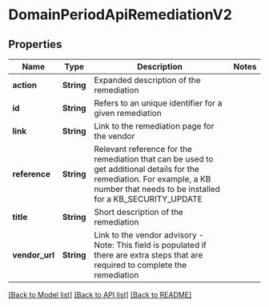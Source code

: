 # DomainPeriodApiRemediationV2

## Properties

Name | Type | Description | Notes
------------ | ------------- | ------------- | -------------
**action** | **String** | Expanded description of the remediation |
**id** | **String** | Refers to an unique identifier for a given remediation |
**link** | **String** | Link to the remediation page for the vendor |
**reference** | **String** | Relevant reference for the remediation that can be used to get additional details for the remediation. For example, a KB number that needs to be installed for a KB_SECURITY_UPDATE |
**title** | **String** | Short description of the remediation |
**vendor_url** | **String** | Link to the vendor advisory - Note: This field is populated if there are extra steps that are required to complete the remediation |

[[Back to Model list]](../README.md#documentation-for-models) [[Back to API list]](../README.md#documentation-for-api-endpoints) [[Back to README]](../README.md)
